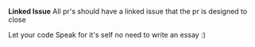 **Linked Issue**
All pr's should have a linked issue that the pr is designed to close

Let your code Speak for it's self no need to write an essay :)
